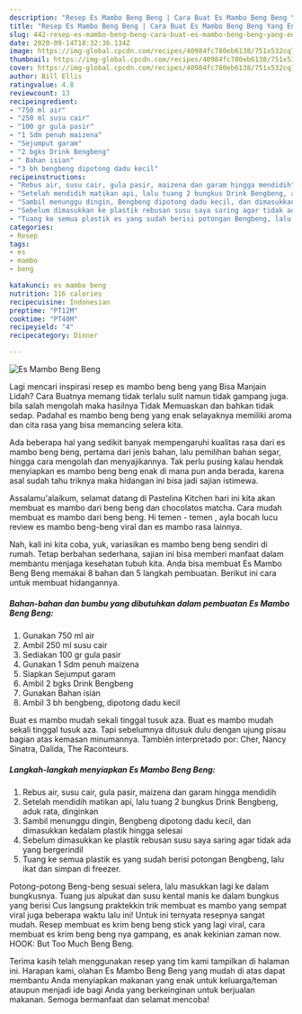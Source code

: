 ```yaml
---
description: "Resep Es Mambo Beng Beng | Cara Buat Es Mambo Beng Beng Yang Enak dan Simpel"
title: "Resep Es Mambo Beng Beng | Cara Buat Es Mambo Beng Beng Yang Enak dan Simpel"
slug: 442-resep-es-mambo-beng-beng-cara-buat-es-mambo-beng-beng-yang-enak-dan-simpel
date: 2020-09-14T18:32:36.134Z
image: https://img-global.cpcdn.com/recipes/40984fc780eb6138/751x532cq70/es-mambo-beng-beng-foto-resep-utama.jpg
thumbnail: https://img-global.cpcdn.com/recipes/40984fc780eb6138/751x532cq70/es-mambo-beng-beng-foto-resep-utama.jpg
cover: https://img-global.cpcdn.com/recipes/40984fc780eb6138/751x532cq70/es-mambo-beng-beng-foto-resep-utama.jpg
author: Bill Ellis
ratingvalue: 4.8
reviewcount: 13
recipeingredient:
- "750 ml air"
- "250 ml susu cair"
- "100 gr gula pasir"
- "1 Sdm penuh maizena"
- "Sejumput garam"
- "2 bgks Drink Bengbeng"
- " Bahan isian"
- "3 bh bengbeng dipotong dadu kecil"
recipeinstructions:
- "Rebus air, susu cair, gula pasir, maizena dan garam hingga mendidih"
- "Setelah mendidih matikan api, lalu tuang 2 bungkus Drink Bengbeng, aduk rata, dinginkan"
- "Sambil menunggu dingin, Bengbeng dipotong dadu kecil, dan dimasukkan kedalam plastik hingga selesai"
- "Sebelum dimasukkan ke plastik rebusan susu saya saring agar tidak ada yang bergerindil"
- "Tuang ke semua plastik es yang sudah berisi potongan Bengbeng, lalu ikat dan simpan di freezer."
categories:
- Resep
tags:
- es
- mambo
- beng

katakunci: es mambo beng 
nutrition: 116 calories
recipecuisine: Indonesian
preptime: "PT12M"
cooktime: "PT40M"
recipeyield: "4"
recipecategory: Dinner

---
```



![Es Mambo Beng Beng](https://img-global.cpcdn.com/recipes/40984fc780eb6138/751x532cq70/es-mambo-beng-beng-foto-resep-utama.jpg)

Lagi mencari inspirasi resep es mambo beng beng yang Bisa Manjain Lidah? Cara Buatnya memang tidak terlalu sulit namun tidak gampang juga. bila salah mengolah maka hasilnya Tidak Memuaskan dan bahkan tidak sedap. Padahal es mambo beng beng yang enak selayaknya memiliki aroma dan cita rasa yang bisa memancing selera kita.

Ada beberapa hal yang sedikit banyak mempengaruhi kualitas rasa dari es mambo beng beng, pertama dari jenis bahan, lalu pemilihan bahan segar, hingga cara mengolah dan menyajikannya. Tak perlu pusing kalau hendak menyiapkan es mambo beng beng enak di mana pun anda berada, karena asal sudah tahu triknya maka hidangan ini bisa jadi sajian istimewa.

Assalamu&#39;alaikum, selamat datang di Pastelina Kitchen hari ini kita akan membuat es mambo dari beng beng dan chocolatos matcha. Cara mudah membuat es mambo dari beng beng. Hi temen - temen , ayla bocah lucu review es mambo beng-beng viral dan es mambo rasa lainnya.


Nah, kali ini kita coba, yuk, variasikan es mambo beng beng sendiri di rumah. Tetap berbahan sederhana, sajian ini bisa memberi manfaat dalam membantu menjaga kesehatan tubuh kita. Anda bisa membuat Es Mambo Beng Beng memakai 8 bahan dan 5 langkah pembuatan. Berikut ini cara untuk membuat hidangannya.

<!--inarticleads1-->

##### Bahan-bahan dan bumbu yang dibutuhkan dalam pembuatan Es Mambo Beng Beng:

1. Gunakan 750 ml air
1. Ambil 250 ml susu cair
1. Sediakan 100 gr gula pasir
1. Gunakan 1 Sdm penuh maizena
1. Siapkan Sejumput garam
1. Ambil 2 bgks Drink Bengbeng
1. Gunakan  Bahan isian
1. Ambil 3 bh bengbeng, dipotong dadu kecil


Buat es mambo mudah sekali tinggal tusuk aza. Buat es mambo mudah sekali tinggal tusuk aza. Tapi sebelumnya ditusuk dulu dengan ujung pisau bagian atas kemasan minumannya. También interpretado por: Cher, Nancy Sinatra, Dalida, The Raconteurs. 

<!--inarticleads2-->

##### Langkah-langkah menyiapkan Es Mambo Beng Beng:

1. Rebus air, susu cair, gula pasir, maizena dan garam hingga mendidih
1. Setelah mendidih matikan api, lalu tuang 2 bungkus Drink Bengbeng, aduk rata, dinginkan
1. Sambil menunggu dingin, Bengbeng dipotong dadu kecil, dan dimasukkan kedalam plastik hingga selesai
1. Sebelum dimasukkan ke plastik rebusan susu saya saring agar tidak ada yang bergerindil
1. Tuang ke semua plastik es yang sudah berisi potongan Bengbeng, lalu ikat dan simpan di freezer.


Potong-potong Beng-beng sesuai selera, lalu masukkan lagi ke dalam bungkusnya. Tuang jus alpukat dan susu kental manis ke dalam bungkus yang berisi Cus langsung praktekkin trik membuat es mambo yang sempat viral juga beberapa waktu lalu ini! Untuk ini ternyata resepnya sangat mudah. Resep membuat es krim beng beng stick yang lagi viral, cara membuat es krim beng beng nya gampang, es anak kekinian zaman now. HOOK: But Too Much Beng Beng. 

Terima kasih telah menggunakan resep yang tim kami tampilkan di halaman ini. Harapan kami, olahan Es Mambo Beng Beng yang mudah di atas dapat membantu Anda menyiapkan makanan yang enak untuk keluarga/teman ataupun menjadi ide bagi Anda yang berkeinginan untuk berjualan makanan. Semoga bermanfaat dan selamat mencoba!
